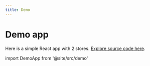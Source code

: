 ```yaml
---
title: Demo
---
```


# Demo app

Here is a simple React app with 2 stores. [Explore source code here](https://github.com/achaljain/smart-context/tree/master/website/src/demo).

import DemoApp from '@site/src/demo'

<DemoApp />
